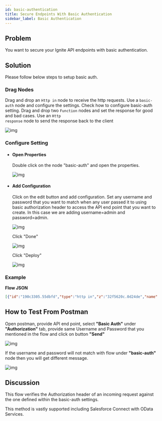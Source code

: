 ```yaml
---
id: basic-authentication
title: Secure Endpoints With Basic Authentication
sidebar_label: Basic Authentication
---
```


## Problem

You want to secure your Ignite API endpoints with basic authentication.

## Solution

Please follow below steps to setup basic auth.

### Drag Nodes

Drag and drop an <code class="node">Http in</code> node to receive the http requests.
Use a <code class="node">basic-auth</code> node and configure the settings. Check how to configure basic-auth setting.
Drag and drop two <code class="node">Function</code> nodes and set the response for good and bad cases.
Use an <code class="node">Http response</code> node to send the response back to the client

![img](https://igniteresources.blob.core.windows.net/public/docs/static/assets/docs/security/basic-authentication.png)



### Configure Setting

- #### Open Properties

    Double click on the node "basic-auth" and open the properties.

    ![img](https://igniteresources.blob.core.windows.net/public/docs/static/assets/docs/security/basic-auth-edit-properties.png)

- #### Add Configuration

    Click on the edit button and add configuration. Set any username and password that you want to match when any user passed it to using basic authorization header to access the API end point that you want to create. In this case we are adding username=admin and password=admin.

    ![img](https://igniteresources.blob.core.windows.net/public/docs/static/assets/docs/security/basic-auth-add-configuration.png)

    Click "Done"

    ![img](https://igniteresources.blob.core.windows.net/public/docs/static/assets/docs/security/basic-auth-add-configuration-done.png)

    Click "Deploy"

    ![img](https://igniteresources.blob.core.windows.net/public/docs/static/assets/docs/security/deploy.png)

### Example

<b>Flow JSON</b>

~~~json
[{"id":"190c3305.55dbfd","type":"http in","z":"32f5620c.0d24de","name":"","url":"/api/users","method":"get","upload":false,"swaggerDoc":"","x":200,"y":120,"wires":[["f46c6aea.a4e8e8"]]},{"id":"a9a02070.724df","type":"function","z":"32f5620c.0d24de","name":"goodcase response","func":"msg.statusCode = 200;\nmsg.payload = {\n    \"message\" : \"username and password are correct\"\n}\nreturn msg;","outputs":1,"noerr":0,"x":590,"y":100,"wires":[["bccd0e19.05bd1"]]},{"id":"bccd0e19.05bd1","type":"http response","z":"32f5620c.0d24de","name":"","statusCode":"","headers":{},"x":850,"y":140,"wires":[]},{"id":"acb10b74.0badf8","type":"function","z":"32f5620c.0d24de","name":"badcase response","func":"msg.statusCode = 401;\nmsg.payload = {\n    \"message\" : \"username or password is wrong\"\n}\nreturn msg;","outputs":1,"noerr":0,"x":590,"y":160,"wires":[["bccd0e19.05bd1"]]},{"id":"f46c6aea.a4e8e8","type":"basic","z":"32f5620c.0d24de","name":"Basic","basicconfig":"87d6da40.2f84f8","outputs":2,"x":390,"y":120,"wires":[["a9a02070.724df"],["acb10b74.0badf8"]]},{"id":"87d6da40.2f84f8","type":"basic-config","z":"","name":"Basic","username":"admin"}]
~~~

## How to Test From Postman

Open postman, provide API end point, select **"Basic Auth"** under **"Authorization"** tab, provide same Username and Password that you mentioned in the flow and click on button **"Send"**

![img](https://igniteresources.blob.core.windows.net/public/docs/static/assets/docs/security/basic-auth-testing.png)

If the username and password will not match with flow under **"basic-auth"** node then you will get different message.

![img](https://igniteresources.blob.core.windows.net/public/docs/static/assets/docs/security/basic-auth-testing-1.png)

## Discussion

This flow verifies the Authorization header of an incoming request against the one defined within the basic-auth settings.

This method is vastly supported including Salesforce Connect with OData Services.